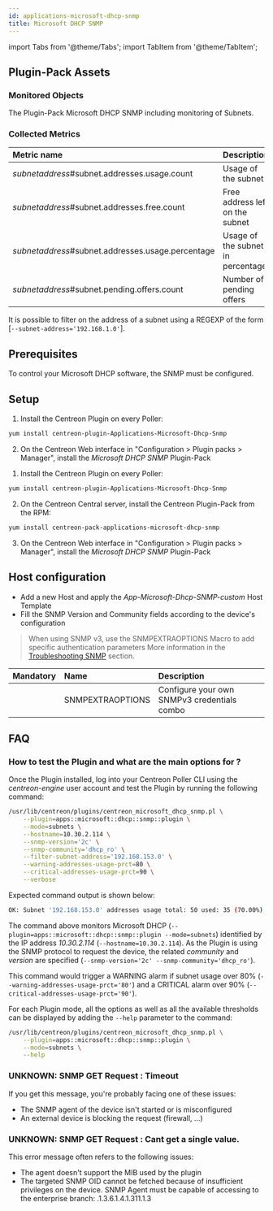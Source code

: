 ```yaml
---
id: applications-microsoft-dhcp-snmp
title: Microsoft DHCP SNMP
---
```

import Tabs from '@theme/Tabs';
import TabItem from '@theme/TabItem';


## Plugin-Pack Assets

### Monitored Objects

The Plugin-Pack Microsoft DHCP SNMP including monitoring of Subnets.

### Collected Metrics

<Tabs groupId="sync">
<TabItem value="Subnets" label="Subnets">

| Metric name                                       | Description                       | Unit |
| :------------------------------------------------ | :-------------------------------- | :--- |
| *subnetaddress*#subnet.addresses.usage.count      | Usage of the subnet               |      |
| *subnetaddress*#subnet.addresses.free.count       | Free address left on the subnet   |      |
| *subnetaddress*#subnet.addresses.usage.percentage | Usage of the subnet in percentage | %    |
| *subnetaddress*#subnet.pending.offers.count       | Number of pending offers          |      |

It is possible to filter on the address of a subnet using a REGEXP of the form [```--subnet-address='192.168.1.0'```].

</TabItem>
</Tabs>

## Prerequisites

To control your Microsoft DHCP software, the SNMP must be configured.

## Setup

<Tabs groupId="sync">
<TabItem value="Online License" label="Online License">

1. Install the Centreon Plugin on every Poller:

```bash
yum install centreon-plugin-Applications-Microsoft-Dhcp-Snmp
```

2. On the Centreon Web interface in "Configuration > Plugin packs > Manager", install the *Microsoft DHCP SNMP* Plugin-Pack

</TabItem>
<TabItem value="Offline License" label="Offline License">

1. Install the Centreon Plugin on every Poller:

```bash
yum install centreon-plugin-Applications-Microsoft-Dhcp-Snmp
```

2. On the Centreon Central server, install the Centreon Plugin-Pack from the RPM:

```bash
yum install centreon-pack-applications-microsoft-dhcp-snmp
```

3. On the Centreon Web interface in "Configuration > Plugin packs > Manager", install the *Microsoft DHCP SNMP* Plugin-Pack

</TabItem>
</Tabs>

## Host configuration 

* Add a new Host and apply the *App-Microsoft-Dhcp-SNMP-custom* Host Template
* Fill the SNMP Version and Community fields according to the device's configuration

> When using SNMP v3, use the SNMPEXTRAOPTIONS Macro to add specific authentication parameters 
> More information in the [Troubleshooting SNMP](../getting-started/how-to-guides/troubleshooting-plugins.md#snmpv3-options-mapping) section.

| Mandatory | Name             | Description                                    |
| :-------- | :--------------- | :--------------------------------------------- |
|           | SNMPEXTRAOPTIONS | Configure your own SNMPv3 credentials combo    |

## FAQ

### How to test the Plugin and what are the main options for ?

Once the Plugin installed, log into your Centreon Poller CLI using the *centreon-engine* user account 
and test the Plugin by running the following command:

```bash
/usr/lib/centreon/plugins/centreon_microsoft_dhcp_snmp.pl \
    --plugin=apps::microsoft::dhcp::snmp::plugin \
    --mode=subnets \
    --hostname=10.30.2.114 \
    --snmp-version='2c' \
    --snmp-community='dhcp_ro' \
    --filter-subnet-address='192.168.153.0' \
    --warning-addresses-usage-prct=80 \
    --critical-addresses-usage-prct=90 \
    --verbose
```

Expected command output is shown below: 

```bash
OK: Subnet '192.168.153.0' addresses usage total: 50 used: 35 (70.00%) free: 15 (30.00%), pending offers: 0 | '192.168.153.0#subnet.addresses.usage.count'=35;;;0;50 '192.168.153.0#subnet.addresses.free.count'=15;;;0;50 '192.168.153.0#subnet.addresses.usage.percentage'=70.00%;0:80;0:90;0;100 '192.168.153.0#subnet.pending.offers.count'=0;;;0;
```

The command above monitors Microsoft DHCP (```--plugin=apps::microsoft::dhcp::snmp::plugin --mode=subnets```) identified
by the IP address *10.30.2.114* (```--hostname=10.30.2.114```). As the Plugin is using the SNMP protocol to request the device, the related
*community* and *version* are specified (```--snmp-version='2c' --snmp-community='dhcp_ro'```).

This command would trigger a WARNING alarm if subnet usage over 80% 
(```--warning-addresses-usage-prct='80'```) and a CRITICAL alarm over 90% (```--critical-addresses-usage-prct='90'```).

For each Plugin mode, all the options as well as all the available thresholds can be displayed by adding the ```--help```
parameter to the command:

```bash
/usr/lib/centreon/plugins/centreon_microsoft_dhcp_snmp.pl \
    --plugin=apps::microsoft::dhcp::snmp::plugin \
    --mode=subnets \
	--help
```

### UNKNOWN: SNMP GET Request : Timeout

If you get this message, you're probably facing one of these issues: 
* The SNMP agent of the device isn't started or is misconfigured 
* An external device is blocking the request (firewall, ...)

### UNKNOWN: SNMP GET Request : Cant get a single value.

This error message often refers to the following issues: 
  - The agent doesn't support the MIB used by the plugin
  - The targeted SNMP OID cannot be fetched because of insufficient privileges on the device. 
    SNMP Agent must be capable of accessing to the enterprise branch: .1.3.6.1.4.1.311.1.3
